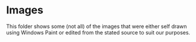 # Images
This folder shows some (not all) of the images that were either self drawn using Windows Paint or edited from the stated source to suit our purposes.

